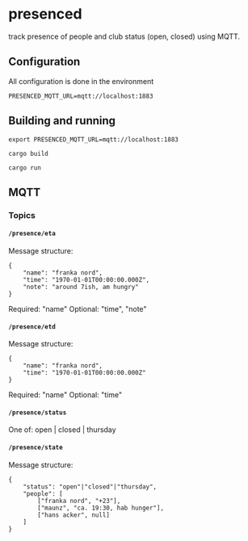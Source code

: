 # presenced

track presence of people and club status (open, closed) using
MQTT.

## Configuration

All configuration is done in the environment

    PRESENCED_MQTT_URL=mqtt://localhost:1883


## Building and running

    export PRESENCED_MQTT_URL=mqtt://localhost:1883

    cargo build

    cargo run

## MQTT

### Topics
#### `/presence/eta`

Message structure:

    {
        "name": "franka nord",
        "time": "1970-01-01T00:00:00.000Z",
        "note": "around 7ish, am hungry"
    }

Required: "name"
Optional: "time", "note"

#### `/presence/etd`
Message structure:

    {
        "name": "franka nord",
        "time": "1970-01-01T00:00:00.000Z"
    }

Required: "name"
Optional: "time"

#### `/presence/status`
One of:
    open | closed | thursday

#### `/presence/state`

Message structure:

    {
        "status": "open"|"closed"|"thursday",
        "people": [
            ["franka nord", "+23"],
            ["maunz", "ca. 19:30, hab hunger"],
            ["hans acker", null]
        ]
    }
